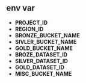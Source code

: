 ## env var

- **PROJECT_ID**
- **REGION_ID**
- **BRONZE_BUCKET_NAME**
- **SIVLER_BUCKET_NAME**
- **GOLD_BUCKET_NAME**
- **BROZE_DATASET_ID**
- **SILVER_DATASET_ID**
- **GOLD_DATASET_ID**
- **MISC_BUCKET_NAME**

